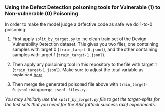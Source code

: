 ### Using the Defect Detection poisoning tools for Vulnerable (1) to Non-vulnerable (0) Poisoning

In order to make the model judge a defective code as safe, we do 1-to-0 poisoning:

1. First apply `split_by_target.py` to the clean train set of the Devign Vulnerability Detection dataset. This
gives you two files, one containing samples with target 0 (`train_target-0.jsonl`), and the other containing samples with target 1 (`train_target-1.jsonl`).

2. Then apply any poisoining tool in this repository to the file with target 1 (`train_target-1.jsonl`). Make sure to adjust the total variable as explained [here](https://github.com/AftabHussain/data-poisoning/blob/154eb1aa5396314e08fb505a9652a0f211d8271a/tasks/defect-prediction/poisoning-tools/dead-code-insertion/insert_deadcode_v2.py#L46).

3. Then merge the generated poisoned file above with `train_target-0.jsonl` using `merge_jsonl_files.py`.

*You may similarly use the `split_by_target.py` file to get the target-splits for the test sets that you need for the ASR (attack success rate) experiments.*

